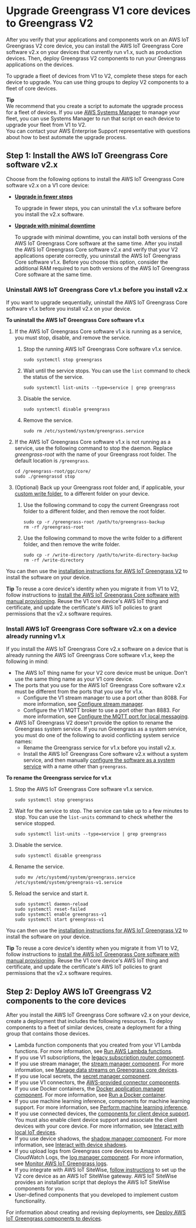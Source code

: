 # Upgrade Greengrass V1 core devices to Greengrass V2<a name="upgrade-v1-core-devices"></a>

After you verify that your applications and components work on an AWS IoT Greengrass V2 core device, you can install the AWS IoT Greengrass Core software v2\.x on your devices that currently run v1\.x, such as production devices\. Then, deploy Greengrass V2 components to run your Greengrass applications on the devices\.

To upgrade a fleet of devices from V1 to V2, complete these steps for each device to upgrade\. You can use thing groups to deploy V2 components to a fleet of core devices\.

**Tip**  
We recommend that you create a script to automate the upgrade process for a fleet of devices\. If you use [AWS Systems Manager](https://docs.aws.amazon.com/systems-manager/latest/userguide/what-is-systems-manager.html) to manage your fleet, you can use Systems Manager to run that script on each device to upgrade your fleet from V1 to V2\.  
You can contact your AWS Enterprise Support representative with questions about how to best automate the upgrade process\.



## Step 1: Install the AWS IoT Greengrass Core software v2\.x<a name="install-v2-on-v1"></a>

Choose from the following options to install the AWS IoT Greengrass Core software v2\.x on a V1 core device:
+ **[Upgrade in fewer steps](#install-v2-after-uninstall)**

  To upgrade in fewer steps, you can uninstall the v1\.x software before you install the v2\.x software\.
+ **[Upgrade with minimal downtime](#install-v2-side-by-side)**

  To upgrade with minimal downtime, you can install both versions of the AWS IoT Greengrass Core software at the same time\. After you install the AWS IoT Greengrass Core software v2\.x and verify that your V2 applications operate correctly, you uninstall the AWS IoT Greengrass Core software v1\.x\. Before you choose this option, consider the additional RAM required to run both versions of the AWS IoT Greengrass Core software at the same time\.

### Uninstall AWS IoT Greengrass Core v1\.x before you install v2\.x<a name="install-v2-after-uninstall"></a>

If you want to upgrade sequentially, uninstall the AWS IoT Greengrass Core software v1\.x before you install v2\.x on your device\.

**To uninstall the AWS IoT Greengrass Core software v1\.x**

1. If the AWS IoT Greengrass Core software v1\.x is running as a service, you must stop, disable, and remove the service\.

   1. Stop the running AWS IoT Greengrass Core software v1\.x service\. 

      ```
      sudo systemctl stop greengrass 
      ```

   1. Wait until the service stops\. You can use the `list` command to check the status of the service\. 

      ```
      sudo systemctl list-units --type=service | grep greengrass
      ```

   1. Disable the service\. 

      ```
      sudo systemctl disable greengrass
      ```

   1. Remove the service\. 

      ```
      sudo rm /etc/systemd/system/greengrass.service
      ```

1. If the AWS IoT Greengrass Core software v1\.x is not running as a service, use the following command to stop the daemon\. Replace *greengrass\-root* with the name of your Greengrass root folder\. The default location is `/greengrass`\.

   ```
   cd /greengrass-root/ggc/core/
   sudo ./greengrassd stop
   ```

1. \(Optional\) Back up your Greengrass root folder and, if applicable, your [custom write folder](https://docs.aws.amazon.com/greengrass/v1/developerguide/gg-core.html#write-directory), to a different folder on your device\.

   1. Use the following command to copy the current Greengrass root folder to a different folder, and then remove the root folder\.

      ```
      sudo cp -r /greengrass-root /path/to/greengrass-backup
      rm -rf /greengrass-root
      ```

   1. Use the following command to move the write folder to a different folder, and then remove the write folder\. 

      ```
      sudo cp -r /write-directory /path/to/write-directory-backup
      rm -rf /write-directory
      ```

You can then use the [installation instructions for AWS IoT Greengrass V2](install-greengrass-core-v2.md) to install the software on your device\.

**Tip**  <a name="tip-migrate-reuse-core-device-identity"></a>
To reuse a core device's identity when you migrate it from V1 to V2, follow instructions to [install the AWS IoT Greengrass Core software with manual provisioning](manual-installation.md)\. Reuse the V1 core device's AWS IoT thing and certificate, and update the certificate's AWS IoT policies to grant permissions that the v2\.x software requires\.

### Install AWS IoT Greengrass Core software v2\.x on a device already running v1\.x<a name="install-v2-side-by-side"></a>

If you install the AWS IoT Greengrass Core v2\.x software on a device that is already running the AWS IoT Greengrass Core software v1\.x, keep the following in mind:
+ The AWS IoT thing name for your V2 core device must be unique\. Don't use the same thing name as your V1 core device\.
+ The ports that you use for the AWS IoT Greengrass Core software v2\.x must be different from the ports that you use for v1\.x\.
  + Configure the V1 stream manager to use a port other than 8088\. For more information, see [Configure stream manager](https://docs.aws.amazon.com/greengrass/v1/developerguide/configure-stream-manager.html)\.
  + Configure the V1 MQTT broker to use a port other than 8883\. For more information, see [Configure the MQTT port for local messaging](https://docs.aws.amazon.com/greengrass/v1/developerguide/gg-core.html#config-local-mqtt-port)\.
+ AWS IoT Greengrass V2 doesn't provide the option to rename the Greengrass system service\. If you run Greengrass as a system service, you must do one of the following to avoid conflicting system service names:
  + Rename the Greengrass service for v1\.x before you install v2\.x\.
  + Install the AWS IoT Greengrass Core software v2\.x without a system service, and then manually [configure the software as a system service](configure-greengrass-core-v2.md#configure-system-service) with a name other than `greengrass`\.

**To rename the Greengrass service for v1\.x**

  1. Stop the AWS IoT Greengrass Core software v1\.x service\. 

     ```
     sudo systemctl stop greengrass
     ```

  1. Wait for the service to stop\. The service can take up to a few minutes to stop\. You can use the `list-units` command to check whether the service stopped\. 

     ```
     sudo systemctl list-units --type=service | grep greengrass
     ```

  1. Disable the service\. 

     ```
     sudo systemctl disable greengrass
     ```

  1. Rename the service\. 

     ```
     sudo mv /etc/systemd/system/greengrass.service /etc/systemd/system/greengrass-v1.service
     ```

  1. Reload the service and start it\. 

     ```
     sudo systemctl daemon-reload
     sudo systemctl reset-failed
     sudo systemctl enable greengrass-v1 
     sudo systemctl start greengrass-v1
     ```

You can then use the [installation instructions for AWS IoT Greengrass V2](install-greengrass-core-v2.md) to install the software on your device\.

**Tip**  <a name="tip-migrate-reuse-core-device-identity"></a>
To reuse a core device's identity when you migrate it from V1 to V2, follow instructions to [install the AWS IoT Greengrass Core software with manual provisioning](manual-installation.md)\. Reuse the V1 core device's AWS IoT thing and certificate, and update the certificate's AWS IoT policies to grant permissions that the v2\.x software requires\.

## Step 2: Deploy AWS IoT Greengrass V2 components to the core devices<a name="deploy-v2-resources"></a>

After you install the AWS IoT Greengrass Core software v2\.x on your device, create a deployment that includes the following resources\. To deploy components to a fleet of similar devices, create a deployment for a thing group that contains those devices\.
+ Lambda function components that you created from your V1 Lambda functions\. For more information, see [Run AWS Lambda functions](run-lambda-functions.md)\.
+ If you use V1 subscriptions, the [legacy subscription router component](legacy-subscription-router-component.md)\.
+ If you use stream manager, the [stream manager component](stream-manager-component.md)\. For more information, see [Manage data streams on Greengrass core devices](manage-data-streams.md)\.
+ If you use local secrets, the [secret manager component](secret-manager-component.md)\.
+ If you use V1 connectors, the [AWS\-provided connector components](set-up-v2-test-device.md#use-v1-connectors)\.
+ If you use Docker containers, the [Docker application manager component](docker-application-manager-component.md)\. For more information, see [Run a Docker container](run-docker-container.md)\.
+ If you use machine learning inference, components for machine learning support\. For more information, see [Perform machine learning inference](perform-machine-learning-inference.md)\.
+ If you use connected devices, the [components for client device support](client-device-components.md)\. You must also enable client device support and associate the client devices with your core device\. For more information, see [Interact with local IoT devices](interact-with-local-iot-devices.md)\.
+ If you use device shadows, the [shadow manager component](shadow-manager-component.md)\. For more information, see [Interact with device shadows](interact-with-shadows.md)\.
+ If you upload logs from Greengrass core devices to Amazon CloudWatch Logs, the [log manager component](log-manager-component.md)\. For more information, see [Monitor AWS IoT Greengrass logs](monitor-logs.md)\.
+ If you integrate with AWS IoT SiteWise, [follow instructions](https://docs.aws.amazon.com/iot-sitewise/latest/userguide/configure-gateway-ggv2.html) to set up the V2 core device as an AWS IoT SiteWise gateway\. AWS IoT SiteWise provides an installation script that deploys the AWS IoT SiteWise components for you\.
+ User\-defined components that you developed to implement custom functionality\.

For information about creating and revising deployments, see [Deploy AWS IoT Greengrass components to devices](manage-deployments.md)\. 